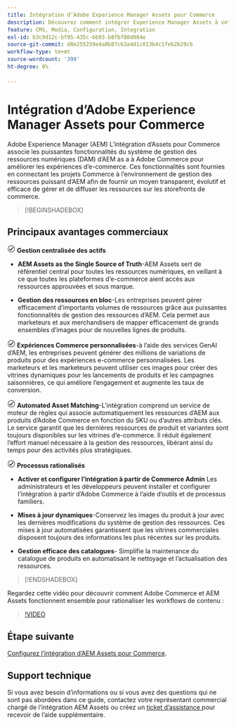 ```yaml
---
title: Intégration d’Adobe Experience Manager Assets pour Commerce
description: Découvrez comment intégrer Experience Manager Assets à votre instance  [!DNL Commerce]  accéder à d’innombrables ressources multimédias à utiliser dans votre boutique.
feature: CMS, Media, Configuration, Integration
exl-id: b3c9d12c-bf95-435c-bb93-b8fbf80d084e
source-git-commit: d8e255259e4a8b87c63a4d1c013b4c1feb2b29cb
workflow-type: tm+mt
source-wordcount: '399'
ht-degree: 0%

---
```


# Intégration d’Adobe Experience Manager Assets pour Commerce

Adobe Experience Manager (AEM) L’intégration d’Assets pour Commerce associe les puissantes fonctionnalités du système de gestion des ressources numériques (DAM) d’AEM as a à Adobe Commerce pour améliorer les expériences d’e-commerce. Ces fonctionnalités sont fournies en connectant les projets Commerce à l’environnement de gestion des ressources puissant d’AEM afin de fournir un moyen transparent, évolutif et efficace de gérer et de diffuser les ressources sur les storefronts de commerce.

>[!BEGINSHADEBOX]

## Principaux avantages commerciaux

![check](assets/icon-check.png) **Gestion centralisée des actifs**

- **AEM Assets as the Single Source of Truth**-AEM Assets sert de référentiel central pour toutes les ressources numériques, en veillant à ce que toutes les plateformes d’e-commerce aient accès aux ressources approuvées et sous marque.

- **Gestion des ressources en bloc**-Les entreprises peuvent gérer efficacement d’importants volumes de ressources grâce aux puissantes fonctionnalités de gestion des ressources d’AEM. Cela permet aux marketeurs et aux merchandisers de mapper efficacement de grands ensembles d’images pour de nouvelles lignes de produits.

![check](assets/icon-check.png) **Expériences Commerce personnalisées**-à l’aide des services GenAI d’AEM, les entreprises peuvent générer des millions de variations de produits pour des expériences e-commerce personnalisées. Les marketeurs et les marketeurs peuvent utiliser ces images pour créer des vitrines dynamiques pour les lancements de produits et les campagnes saisonnières, ce qui améliore l’engagement et augmente les taux de conversion.

![check](assets/icon-check.png) **Automated Asset Matching**-L’intégration comprend un service de moteur de règles qui associe automatiquement les ressources d’AEM aux produits d’Adobe Commerce en fonction du SKU ou d’autres attributs clés. Le service garantit que les dernières ressources de produit et variantes sont toujours disponibles sur les vitrines d’e-commerce. Il réduit également l’effort manuel nécessaire à la gestion des ressources, libérant ainsi du temps pour des activités plus stratégiques.

![check](assets/icon-check.png) **Processus rationalisés**

- **Activer et configurer l’intégration à partir de Commerce Admin** Les administrateurs et les développeurs peuvent installer et configurer l’intégration à partir d’Adobe Commerce à l’aide d’outils et de processus familiers.

- **Mises à jour dynamiques**-Conservez les images du produit à jour avec les dernières modifications du système de gestion des ressources. Ces mises à jour automatisées garantissent que les vitrines commerciales disposent toujours des informations les plus récentes sur les produits.

- **Gestion efficace des catalogues**- Simplifie la maintenance du catalogue de produits en automatisant le nettoyage et l’actualisation des ressources.

>[!ENDSHADEBOX]

Regardez cette vidéo pour découvrir comment Adobe Commerce et AEM Assets fonctionnent ensemble pour rationaliser les workflows de contenu :

>[!VIDEO](https://video.tv.adobe.com/v/3447837)

## Étape suivante

[Configurez l’intégration d’AEM Assets pour Commerce](aem-assets-onboard.md).

## Support technique

Si vous avez besoin d’informations ou si vous avez des questions qui ne sont pas abordées dans ce guide, contactez votre représentant commercial chargé de l’intégration AEM Assets ou créez un [ ticket d’assistance ](https://experienceleague.adobe.com/docs/commerce-knowledge-base/kb/help-center-guide/magento-help-center-user-guide.html#submit-ticket) pour recevoir de l’aide supplémentaire.
